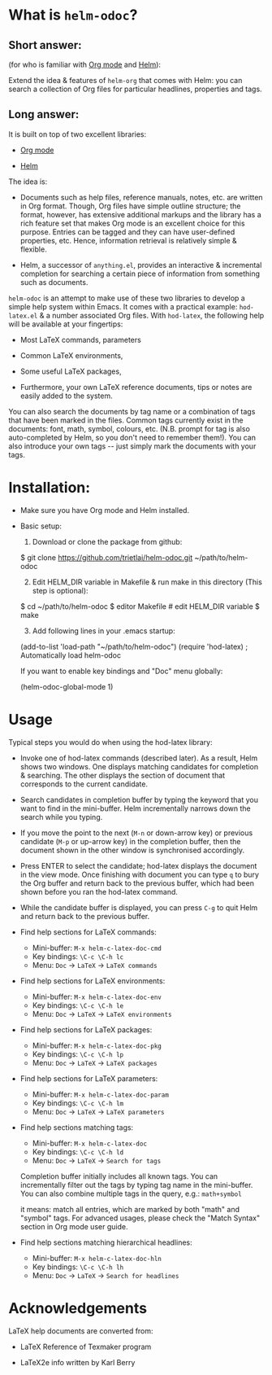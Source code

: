 # What is `helm-odoc`?

## Short answer:
(for who is familiar with [Org mode](http://orgmode.org) and [Helm](https://github.com/emacs-helm/helm)):

Extend the idea & features of `helm-org` that comes with Helm: you can search a collection
of Org files for particular headlines, properties and tags.

## Long answer:

It is built on top of two excellent libraries:

- [Org mode](http://orgmode.org)

- [Helm](https://github.com/emacs-helm/helm)

The idea is:

- Documents such as help files, reference manuals, notes, etc. are written in Org
  format. Though, Org files have simple outline structure; the format, however, has
  extensive additional markups and the library has a rich feature set that makes Org mode
  is an excellent choice for this purpose. Entries can be tagged and they can have
  user-defined properties, etc. Hence, information retrieval is relatively simple &
  flexible.

- Helm, a successor of `anything.el`, provides an interactive & incremental completion for
  searching a certain piece of information from something such as documents.

`helm-odoc` is an attempt to make use of these two libraries to develop a simple help
system within Emacs. It comes with a practical example: `hod-latex.el` & a number
associated Org files. With `hod-latex`, the following help will be available at your
fingertips:

- Most LaTeX commands, parameters

- Common LaTeX environments,

- Some useful LaTeX packages,

- Furthermore, your own LaTeX reference documents, tips or notes are easily added to the
  system.

You can also search the documents by tag name or a combination of tags that have been
marked in the files. Common tags currently exist in the documents: font, math, symbol,
colours, etc. (N.B. prompt for tag is also auto-completed by Helm, so you don't need to
remember them!). You can also introduce your own tags -- just simply mark the documents
with your tags.

# Installation:

- Make sure you have Org mode and Helm installed.

- Basic setup:

   1. Download or clone the package from github:
   
    $ git clone https://github.com/trietlai/helm-odoc.git ~/path/to/helm-odoc

   2. Edit HELM_DIR variable in Makefile & run make in this
      directory (This step is optional):

    $ cd ~/path/to/helm-odoc
    $ editor Makefile         # edit HELM_DIR variable
    $ make

   3. Add following lines in your .emacs startup:

    (add-to-list 'load-path "~/path/to/helm-odoc")
    (require 'hod-latex) ; Automatically load helm-odoc

    If you want to enable key bindings and "Doc" menu globally:

    (helm-odoc-global-mode 1)

# Usage

Typical steps you would do when using the hod-latex library:

- Invoke one of hod-latex commands (described later).  As a result, Helm shows two
  windows.  One displays matching candidates for completion & searching.  The other
  displays the section of document that corresponds to the current candidate.

- Search candidates in completion buffer by typing the keyword that you want to find in
  the mini-buffer.  Helm incrementally narrows down the search while you typing.

- If you move the point to the next (`M-n` or down-arrow key) or previous candidate (`M-p`
  or up-arrow key) in the completion buffer, then the document shown in the other window
  is synchronised accordingly.

- Press ENTER to select the candidate; hod-latex displays the document in the view mode.
  Once finishing with document you can type `q` to bury the Org buffer and return back to
  the previous buffer, which had been shown before you ran the hod-latex command.

- While the candidate buffer is displayed, you can press `C-g` to quit Helm and return
  back to the previous buffer.

* Find help sections for LaTeX commands:
  - Mini-buffer:  `M-x helm-c-latex-doc-cmd`
  - Key bindings: `\C-c \C-h lc`
  - Menu:         `Doc` -> `LaTeX` -> `LaTeX commands`

* Find help sections for LaTeX environments:
  - Mini-buffer:  `M-x helm-c-latex-doc-env`
  - Key bindings: `\C-c \C-h le`
  - Menu:         `Doc` -> `LaTeX` -> `LaTeX environments`

* Find help sections for LaTeX packages:
  - Mini-buffer:  `M-x helm-c-latex-doc-pkg`
  - Key bindings: `\C-c \C-h lp`
  - Menu:         `Doc` -> `LaTeX` -> `LaTeX packages`

* Find help sections for LaTeX parameters:
  - Mini-buffer:  `M-x helm-c-latex-doc-param`
  - Key bindings: `\C-c \C-h lm`
  - Menu:         `Doc` -> `LaTeX` -> `LaTeX parameters`
  
* Find help sections matching tags:
  - Mini-buffer:  `M-x helm-c-latex-doc`
  - Key bindings: `\C-c \C-h ld`
  - Menu:         `Doc` -> `LaTeX` -> `Search for tags`

  Completion buffer initially includes all known tags.  You can incrementally filter out
  the tags by typing tag name in the mini-buffer.  You can also combine multiple tags in
  the query, e.g.: `math+symbol`

  it means: match all entries, which are marked by both "math" and "symbol" tags.  For
  advanced usages, please check the "Match Syntax" section in Org mode user guide.

* Find help sections matching hierarchical headlines:
  - Mini-buffer:  `M-x helm-c-latex-doc-hln`
  - Key bindings: `\C-c \C-h lh`
  - Menu:         `Doc` -> `LaTeX` -> `Search for headlines`

Acknowledgements
================

LaTeX help documents are converted from:

   - LaTeX Reference of Texmaker program

   - LaTeX2e info written by Karl Berry
